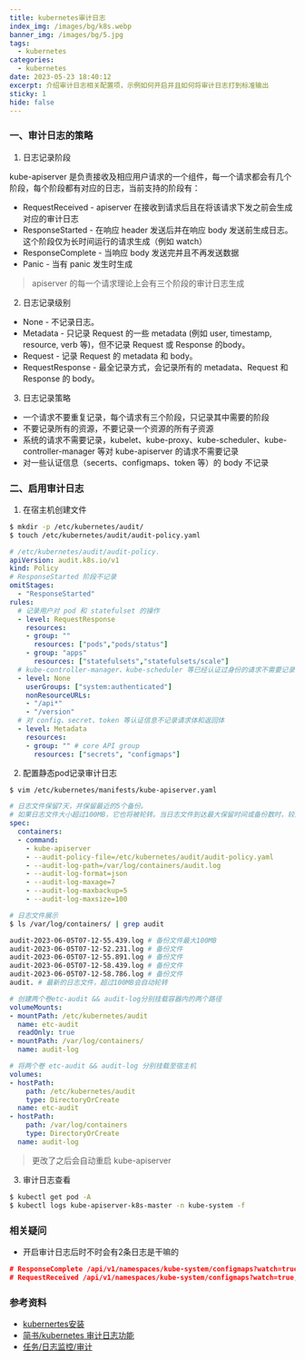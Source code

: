 ```yaml
---
title: kubernetes审计日志
index_img: /images/bg/k8s.webp
banner_img: /images/bg/5.jpg
tags:
  - kubernetes
categories:
  - kubernetes
date: 2023-05-23 18:40:12
excerpt: 介绍审计日志相关配置项，示例如何开启并且如何将审计日志打到标准输出
sticky: 1
hide: false
---
```


### 一、审计日志的策略

1. 日志记录阶段

kube-apiserver 是负责接收及相应用户请求的一个组件，每一个请求都会有几个阶段，每个阶段都有对应的日志，当前支持的阶段有：
- RequestReceived - apiserver 在接收到请求后且在将该请求下发之前会生成对应的审计日志
- ResponseStarted - 在响应 header 发送后并在响应 body 发送前生成日志。这个阶段仅为长时间运行的请求生成（例如 watch）
- ResponseComplete - 当响应 body 发送完并且不再发送数据
- Panic - 当有 panic 发生时生成

>  apiserver 的每一个请求理论上会有三个阶段的审计日志生成

2. 日志记录级别

- None - 不记录日志。
- Metadata - 只记录 Request 的一些 metadata (例如 user, timestamp, resource, verb 等)，但不记录 Request 或 Response 的body。
- Request - 记录 Request 的 metadata 和 body。
- RequestResponse - 最全记录方式，会记录所有的 metadata、Request 和 Response 的 body。

3. 日志记录策略

- 一个请求不要重复记录，每个请求有三个阶段，只记录其中需要的阶段
- 不要记录所有的资源，不要记录一个资源的所有子资源
- 系统的请求不需要记录，kubelet、kube-proxy、kube-scheduler、kube-controller-manager 等对 kube-apiserver 的请求不需要记录
- 对一些认证信息（secerts、configmaps、token 等）的 body 不记录

### 二、启用审计日志

1. 在宿主机创建文件

``` bash
$ mkdir -p /etc/kubernetes/audit/
$ touch /etc/kubernetes/audit/audit-policy.yaml
```

``` yml
# /etc/kubernetes/audit/audit-policy.
apiVersion: audit.k8s.io/v1
kind: Policy
# ResponseStarted 阶段不记录
omitStages:
  - "ResponseStarted"
rules:
  # 记录用户对 pod 和 statefulset 的操作
  - level: RequestResponse
    resources:
    - group: ""
      resources: ["pods","pods/status"]
    - group: "apps"
      resources: ["statefulsets","statefulsets/scale"]
  # kube-controller-manager、kube-scheduler 等已经认证过身份的请求不需要记录
  - level: None
    userGroups: ["system:authenticated"]
    nonResourceURLs:
    - "/api*"
    - "/version"
  # 对 config、secret、token 等认证信息不记录请求体和返回体
  - level: Metadata
    resources:
    - group: "" # core API group
      resources: ["secrets", "configmaps"]
```

2. 配置静态pod记录审计日志

``` bash
$ vim /etc/kubernetes/manifests/kube-apiserver.yaml
```

``` yml
# 日志文件保留7天，并保留最近的5个备份。
# 如果日志文件大小超过100MB，它也将被轮转。当日志文件到达最大保留时间或备份数时，较旧的日志文件将被删除。
spec:
  containers:
  - command:
    - kube-apiserver
    - --audit-policy-file=/etc/kubernetes/audit/audit-policy.yaml            # 审计日志配置
    - --audit-log-path=/var/log/containers/audit.log                         # 输出到标准输出
    - --audit-log-format=json                                                # 输出格式json
    - --audit-log-maxage=7
    - --audit-log-maxbackup=5
    - --audit-log-maxsize=100
```

``` bash
# 日志文件展示
$ ls /var/log/containers/ | grep audit

audit-2023-06-05T07-12-55.439.log # 备份文件最大100MB
audit-2023-06-05T07-12-52.231.log # 备份文件
audit-2023-06-05T07-12-55.891.log # 备份文件
audit-2023-06-05T07-12-58.439.log # 备份文件
audit-2023-06-05T07-12-58.786.log # 备份文件
audit. # 最新的日志文件，超过100MB会自动轮转
```

``` yml
# 创建两个卷etc-audit && audit-log分别挂载容器内的两个路径
volumeMounts:
- mountPath: /etc/kubernetes/audit
  name: etc-audit
  readOnly: true
- mountPath: /var/log/containers/
  name: audit-log
```

``` yml
# 将两个卷 etc-audit && audit-log 分别挂载至宿主机
volumes:
- hostPath:
    path: /etc/kubernetes/audit
    type: DirectoryOrCreate
  name: etc-audit
- hostPath:
    path: /var/log/containers
    type: DirectoryOrCreate
  name: audit-log
```

> 更改了之后会自动重启 kube-apiserver

3. 审计日志查看

``` bash
$ kubectl get pod -A
$ kubectl logs kube-apiserver-k8s-master -n kube-system -f
```

### 相关疑问

- 开启审计日志后时不时会有2条日志是干嘛的

```json
# ResponseComplete /api/v1/namespaces/kube-system/configmaps?watch=true,"user":{"username":"system:node:k8s-master"}
# RequestReceived /api/v1/namespaces/kube-system/configmaps?watch=true, "user":{"username":"system:node:k8s-master"}
```

### 参考资料

- [kubernertes安装](https://weiqiangxu.github.io/2023/04/18/%E8%AF%AD%E9%9B%80k8s%E5%9F%BA%E7%A1%80%E5%85%A5%E9%97%A8/%E5%A6%82%E4%BD%95%E5%AE%89%E8%A3%85kubernetes/)
- [简书/kubernetes 审计日志功能](https://www.jianshu.com/p/8117bc2fb966)
- [任务/日志监控/审计](https://kubernetes.io/zh-cn/docs/tasks/debug/debug-cluster/audit/)